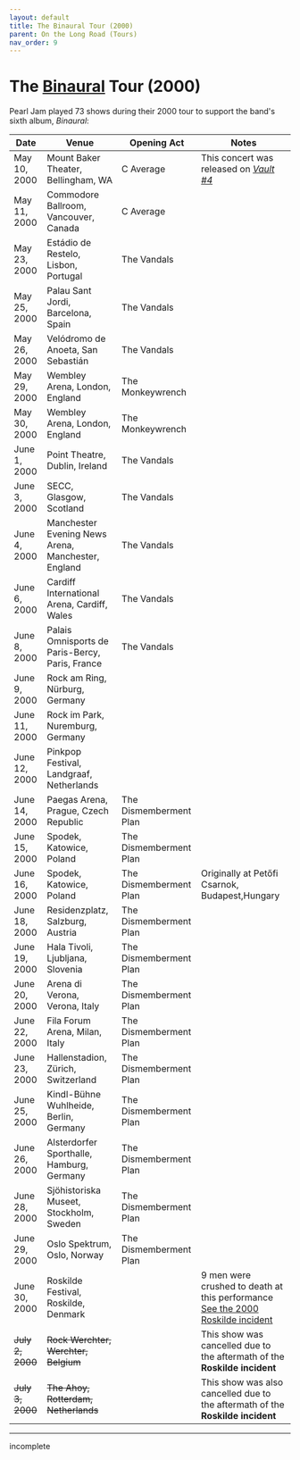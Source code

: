 ```yaml
---
layout: default
title: The Binaural Tour (2000)
parent: On the Long Road (Tours)
nav_order: 9
---
```


# The [Binaural](https://pearljamopedia.ml/docs/Albums/Studio/Binaural) Tour (2000)

Pearl Jam played 73 shows during their 2000 tour to support the band's sixth album, *Binaural*:

| Date | Venue | Opening Act | Notes |
| ---- | ----- | ----------- | ----- |
| May 10, 2000 | Mount Baker Theater, Bellingham, WA | C Average | This concert was released on [*Vault #4*](https://pearljamopedia.ml/docs/Albums/Vault/Vault-4)
| May 11, 2000 | Commodore Ballroom, Vancouver, Canada | C Average |
| May 23, 2000 | Estádio de Restelo, Lisbon, Portugal | The Vandals |
| May 25, 2000 | Palau Sant Jordi, Barcelona, Spain | The Vandals |
| May 26, 2000 | Velódromo de Anoeta, San Sebastián | The Vandals |
| May 29, 2000 | Wembley Arena, London, England | The Monkeywrench |
| May 30, 2000 | Wembley Arena, London, England | The Monkeywrench |
| June 1, 2000 | Point Theatre, Dublin, Ireland | The Vandals |
| June 3, 2000 | SECC, Glasgow, Scotland | The Vandals |
| June 4, 2000 | Manchester Evening News Arena, Manchester, England | The Vandals |
| June 6, 2000 | Cardiff International Arena, Cardiff, Wales | The Vandals |
| June 8, 2000 | Palais Omnisports de Paris-Bercy, Paris, France | The Vandals |
| June 9, 2000 | Rock am Ring, Nürburg, Germany | |
| June 11, 2000 | Rock im Park, Nuremburg, Germany | |
| June 12, 2000 | Pinkpop Festival, Landgraaf, Netherlands | |
| June 14, 2000 | Paegas Arena, Prague, Czech Republic | The Dismemberment Plan |
| June 15, 2000 | Spodek, Katowice, Poland | The Dismemberment Plan |
| June 16, 2000 | Spodek, Katowice, Poland | The Dismemberment Plan | Originally at Petőfi Csarnok, Budapest,Hungary 
| June 18, 2000 | Residenzplatz, Salzburg, Austria | The Dismemberment Plan |
| June 19, 2000 | Hala Tivoli, Ljubljana, Slovenia | The Dismemberment Plan |
| June 20, 2000 | Arena di Verona, Verona, Italy | The Dismemberment Plan |
| June 22, 2000 | Fila Forum Arena, Milan, Italy | The Dismemberment Plan |
| June 23, 2000 | Hallenstadion, Zürich, Switzerland | The Dismemberment Plan |
| June 25, 2000 | Kindl-Bühne Wuhlheide, Berlin, Germany | The Dismemberment Plan |
| June 26, 2000 | Alsterdorfer Sporthalle, Hamburg, Germany | The Dismemberment Plan |
| June 28, 2000 | Sjöhistoriska Museet, Stockholm, Sweden | The Dismemberment Plan |
| June 29, 2000 | Oslo Spektrum, Oslo, Norway | The Dismemberment Plan |
| June 30, 2000 | Roskilde Festival, Roskilde, Denmark | | 9 men were crushed to death at this performance [See the 2000 Roskilde incident](https://pearljamopedia.ml/docs/Notable-Mentions/Events/2000-Roskilde-incident)
| ~~July 2, 2000~~ | ~~Rock Werchter, Werchter, Belgium~~ | | This show was cancelled due to the aftermath of the **Roskilde incident** 
| ~~July 3, 2000~~ | ~~The Ahoy, Rotterdam, Netherlands~~ | | This show was also cancelled due to the aftermath of the **Roskilde incident** 

---------------------------------------------------------------------------------
incomplete
